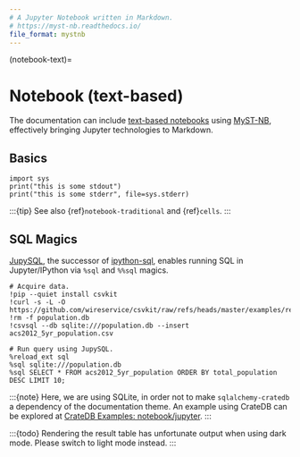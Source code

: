 ```yaml
---
# A Jupyter Notebook written in Markdown.
# https://myst-nb.readthedocs.io/
file_format: mystnb
---
```


(notebook-text)=

# Notebook (text-based)

The documentation can include [text-based notebooks] using [MyST-NB],
effectively bringing Jupyter technologies to Markdown.

## Basics

```{code-cell} ipython3
import sys
print("this is some stdout")
print("this is some stderr", file=sys.stderr)
```

:::{tip}
See also {ref}`notebook-traditional` and {ref}`cells`.
:::

## SQL Magics

[JupySQL], the successor of [ipython-sql], enables running SQL in Jupyter/IPython
via `%sql` and `%%sql` magics.

```{code-cell} ipython3
# Acquire data.
!pip --quiet install csvkit
!curl -s -L -O https://github.com/wireservice/csvkit/raw/refs/heads/master/examples/realdata/acs2012_5yr_population.csv
!rm -f population.db
!csvsql --db sqlite:///population.db --insert acs2012_5yr_population.csv
```
```{code-cell} ipython3
# Run query using JupySQL.
%reload_ext sql
%sql sqlite:///population.db
%sql SELECT * FROM acs2012_5yr_population ORDER BY total_population DESC LIMIT 10;
```

:::{note}
Here, we are using SQLite, in order not to make `sqlalchemy-cratedb` a
dependency of the documentation theme. An example using CrateDB can be
explored at [CrateDB Examples: notebook/jupyter].
:::

:::{todo}
Rendering the result table has unfortunate output when using dark mode.
Please switch to light mode instead.
:::


[CrateDB Examples: notebook/jupyter]: https://github.com/crate/cratedb-examples/tree/main/notebook/jupyter
[ipython-sql]: https://github.com/catherinedevlin/ipython-sql
[JupySQL]: https://jupysql.ploomber.io/
[MyST-NB]: https://myst-nb.readthedocs.io/
[text-based notebooks]: https://myst-nb.readthedocs.io/en/latest/authoring/text-notebooks.html
